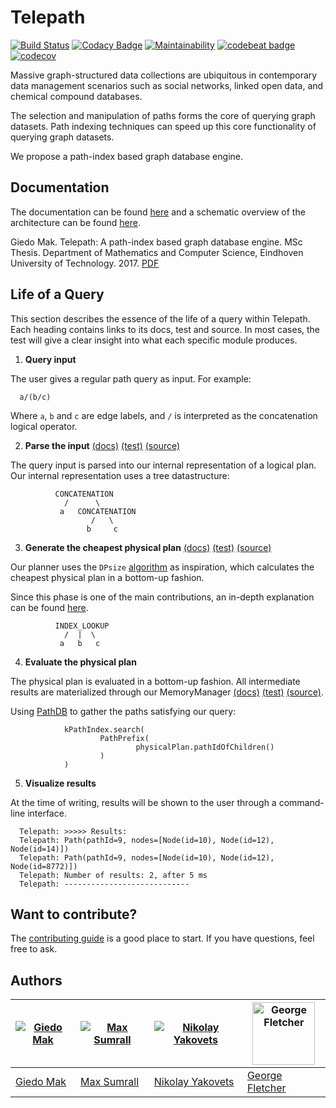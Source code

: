 Telepath
=====
[![Build Status](https://travis-ci.org/giedomak/Telepath.svg?branch=master)](https://travis-ci.org/giedomak/Telepath)
[![Codacy Badge](https://api.codacy.com/project/badge/Grade/54b77ddc30294e5ca6ce0743f50811a4)](https://www.codacy.com/app/giedomak/Telepath?utm_source=github.com&amp;utm_medium=referral&amp;utm_content=giedomak/Telepath&amp;utm_campaign=Badge_Grade)
[![Maintainability](https://api.codeclimate.com/v1/badges/be773a45c811a21e1b00/maintainability)](https://codeclimate.com/github/giedomak/Telepath/maintainability)
[![codebeat badge](https://codebeat.co/badges/ffa0cab1-0edc-4900-b96c-68a17c73e3a8)](https://codebeat.co/projects/github-com-giedomak-telepath-master)
[![codecov](https://codecov.io/gh/giedomak/Telepath/branch/master/graph/badge.svg)](https://codecov.io/gh/giedomak/Telepath)

Massive graph-structured data collections are ubiquitous in contemporary data management scenarios such as social networks, linked open data, and chemical compound databases.

The selection and manipulation of paths forms the core of querying graph datasets. Path indexing techniques can speed up this core functionality of querying graph datasets.

We propose a path-index based graph database engine.

## Documentation

The documentation can be found [here](https://giedomak.github.io/Telepath/telepath/) and a schematic overview of the architecture can be found [here](https://github.com/giedomak/Telepath/tree/master/src/main/resources).

Giedo Mak. Telepath: A path-index based graph database engine.
MSc Thesis. Department of Mathematics and Computer Science, Eindhoven University of Technology. 2017. [PDF](https://github.com/giedomak/Telepath/raw/master/src/main/resources/thesis.pdf)

## Life of a Query

This section describes the essence of the life of a query within Telepath. Each heading contains links to its docs, test and source. In most cases, the test will give a clear insight into what each specific module produces.

1. __Query input__

  The user gives a regular path query as input. For example:

  ```
    a/(b/c)
  ```

  Where `a`, `b` and `c` are edge labels, and `/` is interpreted as the concatenation logical operator.

2. __Parse the input__ [(docs)](https://giedomak.github.io/Telepath/telepath/com.github.giedomak.telepath.staticparser/-static-parser-r-p-q/index.html) [(test)](https://github.com/giedomak/Telepath/blob/master/src/test/java/com/github/giedomak/telepath/staticparser/StaticParserRPQTest.kt#L19) [(source)](https://github.com/giedomak/Telepath/blob/master/src/main/java/com/github/giedomak/telepath/staticparser/StaticParserRPQ.kt#L18)

  The query input is parsed into our internal representation of a logical plan. Our internal representation uses a tree datastructure:

              CONCATENATION
                /      \
               a   CONCATENATION
                      /   \
                     b     c

3. __Generate the cheapest physical plan__ [(docs)](https://giedomak.github.io/Telepath/telepath/com.github.giedomak.telepath.planner/-dynamic-programming-planner/index.html) [(test)](https://github.com/giedomak/Telepath/blob/master/src/test/java/com/github/giedomak/telepath/planner/DynamicProgrammingPlannerTest.kt#L29) [(source)](https://github.com/giedomak/Telepath/blob/master/src/main/java/com/github/giedomak/telepath/planner/DynamicProgrammingPlanner.kt#L20)

  Our planner uses the `DPsize` [algorithm](https://scholar.google.nl/scholar?q=Analysis+of+two+existing+and+one+new+dynamic+programming+algorithm+for+the+generation+of+optimal+bushy+join+trees+without+cross+products&btnG=&hl=en&as_sdt=0%2C5) as inspiration, which calculates the cheapest physical plan in a bottom-up fashion.

  Since this phase is one of the main contributions, an in-depth explanation can be found [here](https://github.com/giedomak/Telepath/blob/master/src/main/java/com/github/giedomak/telepath/planner).

              INDEX_LOOKUP
                /  |  \
               a   b   c

4. __Evaluate the physical plan__

  The physical plan is evaluated in a bottom-up fashion. All intermediate results are materialized through our MemoryManager [(docs)](https://giedomak.github.io/Telepath/telepath/com.github.giedomak.telepath.memorymanager/-memory-manager/index.html) [(test)](https://github.com/giedomak/Telepath/blob/master/src/test/java/com/github/giedomak/telepath/memorymanager/SimpleMemoryManagerTest.kt#L25) [(source)](https://github.com/giedomak/Telepath/blob/master/src/main/java/com/github/giedomak/telepath/memorymanager/SimpleMemoryManager.kt#L23).

  Using [PathDB](https://github.com/maxsumrall/PathDB) to gather the paths satisfying our query:

                kPathIndex.search(
                        PathPrefix(
                                physicalPlan.pathIdOfChildren()
                        )
                )

5. __Visualize results__

  At the time of writing, results will be shown to the user through a command-line interface.

  ```
    Telepath: >>>>> Results:
    Telepath: Path(pathId=9, nodes=[Node(id=10), Node(id=12), Node(id=14)])
    Telepath: Path(pathId=9, nodes=[Node(id=10), Node(id=12), Node(id=8772)])
    Telepath: Number of results: 2, after 5 ms
    Telepath: ----------------------------
  ```

## Want to contribute?

The [contributing guide](https://github.com/giedomak/Telepath/blob/master/CONTRIBUTING.md)
is a good place to start. If you have questions, feel free to ask.

## Authors
[![Giedo Mak](https://avatars0.githubusercontent.com/u/6235566?v=4&s=100)](https://github.com/giedomak) | [![Max Sumrall](https://avatars2.githubusercontent.com/u/628843?v=4&s=100)](https://github.com/maxsumrall) | [![Nikolay Yakovets](https://avatars3.githubusercontent.com/u/5265191?v=4&s=100)](https://github.com/nikk186) | <a href="https://github.com/HiroshiLyda"><img src="https://avatars0.githubusercontent.com/u/21098278?v=4&s=100" width="100" title="George Fletcher" ></a>
---|---|---|---
[Giedo Mak](https://github.com/giedomak) | [Max Sumrall](https://github.com/maxsumrall) | [Nikolay Yakovets](https://github.com/nikk186) | [George Fletcher](https://github.com/HiroshiLyda)
